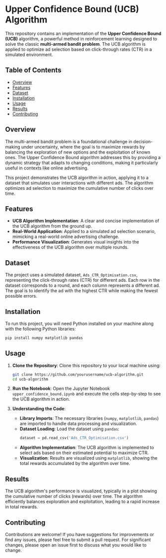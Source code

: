 # Upper Confidence Bound (UCB) Algorithm

This repository contains an implementation of the **Upper Confidence Bound (UCB)** algorithm, a powerful method in reinforcement learning designed to solve the classic **multi-armed bandit problem**. The UCB algorithm is applied to optimize ad selection based on click-through rates (CTR) in a simulated environment.

## Table of Contents

- [Overview](#overview)
- [Features](#features)
- [Dataset](#dataset)
- [Installation](#installation)
- [Usage](#usage)
- [Results](#results)
- [Contributing](#contributing)

## Overview

The multi-armed bandit problem is a foundational challenge in decision-making under uncertainty, where the goal is to maximize rewards by balancing the exploration of new options and the exploitation of known ones. The Upper Confidence Bound algorithm addresses this by providing a dynamic strategy that adapts to changing conditions, making it particularly useful in contexts like online advertising.

This project demonstrates the UCB algorithm in action, applying it to a dataset that simulates user interactions with different ads. The algorithm optimizes ad selection to maximize the cumulative number of clicks over time.

## Features

- **UCB Algorithm Implementation**: A clear and concise implementation of the UCB algorithm from the ground up.
- **Real-World Application**: Applied to a simulated ad selection scenario, mimicking a real-world online advertising challenge.
- **Performance Visualization**: Generates visual insights into the effectiveness of the UCB algorithm over multiple rounds.

## Dataset

The project uses a simulated dataset, `Ads_CTR_Optimisation.csv`, representing the click-through rates (CTR) for different ads. Each row in the dataset corresponds to a round, and each column represents a different ad. The goal is to identify the ad with the highest CTR while making the fewest possible errors.

## Installation

To run this project, you will need Python installed on your machine along with the following Python libraries:

```bash
pip install numpy matplotlib pandas
```

## Usage

1. **Clone the Repository**:
   Clone this repository to your local machine using:
   ```bash
   git clone https://github.com/yourusername/ucb-algorithm.git
   cd ucb-algorithm
   ```

2. **Run the Notebook**:
   Open the Jupyter Notebook `upper_confidence_bound.ipynb` and execute the cells step-by-step to see the UCB algorithm in action.

3. **Understanding the Code**:
   - **Library Imports**: The necessary libraries (`numpy`, `matplotlib`, `pandas`) are imported to handle data processing and visualization.
   - **Dataset Loading**: Load the dataset using `pandas`:
     ```python
     dataset = pd.read_csv('Ads_CTR_Optimisation.csv')
     ```
   - **Algorithm Implementation**: The UCB algorithm is implemented to select ads based on their estimated potential to maximize CTR.
   - **Visualization**: Results are visualized using `matplotlib`, showing the total rewards accumulated by the algorithm over time.

## Results

The UCB algorithm's performance is visualized, typically in a plot showing the cumulative number of clicks (rewards) over time. The algorithm efficiently balances exploration and exploitation, leading to a rapid increase in total rewards.

## Contributing

Contributions are welcome! If you have suggestions for improvements or find any issues, please feel free to submit a pull request. For significant changes, please open an issue first to discuss what you would like to change.
